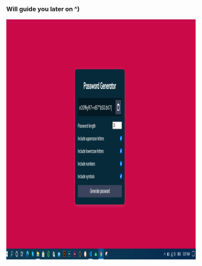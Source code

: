 ### Will guide you later on ^)

<p align="center">
  <img width="1280" height="640" alt='PassGen' src="PassGen.png">
</p>
